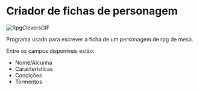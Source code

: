 # Criador de fichas de personagem 
![RpgCleversGIF](https://github.com/user-attachments/assets/34d28e36-9d9c-40c8-91ae-9fd4791bea8f)

Programa usado para escrever a ficha de um personagem de rpg de mesa.

Entre os campos disponíveis estão:
- Nome/Alcunha
- Características
- Condições
- Tormentos
